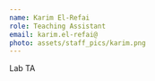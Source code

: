 ```yaml
---
name: Karim El-Refai
role: Teaching Assistant
email: karim.el-refai@
photo: assets/staff_pics/karim.png
---
```


Lab TA
